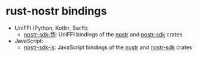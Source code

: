 # rust-nostr bindings

- UniFFI (Python, Kotlin, Swift):
    * [nostr-sdk-ffi](./nostr-sdk-ffi): UniFFI bindings of the [nostr] and [nostr-sdk] crates
- JavaScript:
    * [nostr-sdk-js](./nostr-sdk-js): JavaScript bindings of the [nostr] and [nostr-sdk] crates

[nostr]: ../crates/nostr/
[nostr-sdk]: ../crates/nostr-sdk/

